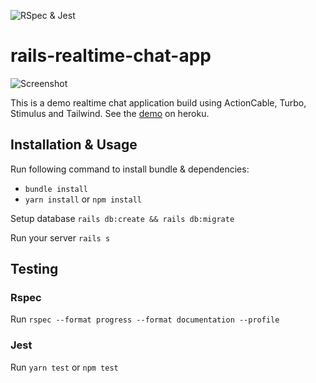 ![RSpec & Jest](https://github.com/imamulakhyar93/rails-realtime-chat-app/workflows/RSpec%20&%20Jest/badge.svg)

# rails-realtime-chat-app

![Screenshot](https://monosnap.com/image/qvFlRwM7RLRHeSZ5bVWcWMJMmQjFIY)

This is a demo realtime chat application build using ActionCable, Turbo, Stimulus and Tailwind. See the [demo](https://hotwire-rails-chat.herokuapp.com/) on heroku.

## Installation & Usage

Run following command to install bundle & dependencies:
- `bundle install`
- `yarn install` or `npm install`

Setup database `rails db:create && rails db:migrate`

Run your server `rails s`

## Testing

### Rspec

Run `rspec --format progress --format documentation --profile`

### Jest

Run `yarn test` or `npm test`
